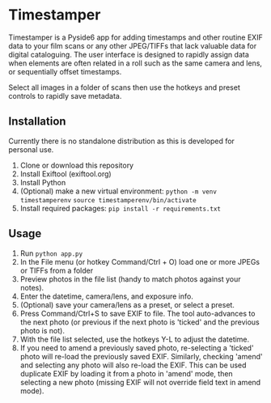 # Timestamper

Timestamper is a Pyside6 app for adding timestamps and other routine EXIF data to your film scans or any other JPEG/TIFFs that lack valuable data for digital cataloguing. The user interface is designed to rapidly assign data when elements are often related in a roll such as the same camera and lens, or sequentially offset timestamps.

Select all images in a folder of scans then use the hotkeys and preset controls to rapidly save metadata.

## Installation

Currently there is no standalone distribution as this is developed for personal use.

1. Clone or download this repository
2. Install Exiftool (exiftool.org)
3. Install Python
4. (Optional) make a new virtual environment: `python -m venv timestamperenv` `source timestamperenv/bin/activate`
5. Install required packages: `pip install -r requirements.txt`

## Usage

1. Run `python app.py`
2. In the File menu (or hotkey Command/Ctrl + O) load one or more JPEGs or TIFFs from a folder
3. Preview photos in the file list (handy to match photos against your notes).
4. Enter the datetime, camera/lens, and exposure info.
5. (Optional) save your camera/lens as a preset, or select a preset.
6. Press Command/Ctrl+S to save EXIF to file. The tool auto-advances to the next photo (or previous if the next photo is 'ticked' and the previous photo is not).
7. With the file list selected, use the hotkeys Y-L to adjust the datetime.
8. If you need to amend a previously saved photo, re-selecting a 'ticked' photo will re-load the previously saved EXIF. Similarly, checking 'amend' and selecting any photo will also re-load the EXIF. This can be used duplicate EXIF by loading it from a photo in 'amend' mode, then selecting a new photo (missing EXIF will not override field text in amend mode).
